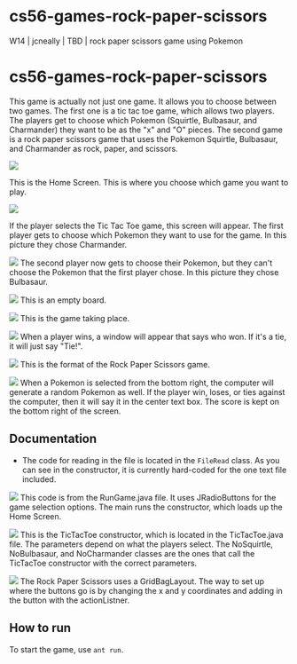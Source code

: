 cs56-games-rock-paper-scissors
==============================

W14 | jcneally | TBD | rock paper scissors game using Pokemon


# cs56-games-rock-paper-scissors

This game is actually not just one game. It allows you to choose between two games. The first one is a tic tac toe game, which allows two players. The players get to choose which Pokemon (Squirtle, Bulbasaur, and Charmander) they want to be as the "x" and "O" pieces. The second game is a rock paper scissors game that uses the Pokemon Squirtle, Bulbasaur, and Charmander as rock, paper, and scissors.

![](http://i.imgur.com/qDigMC5.jpg)

This is the Home Screen. This is where you choose which game you want to play.

![](http://i.imgur.com/h5i4VaL.jpg)

If the player selects the Tic Tac Toe game, this screen will appear.
The first player gets to choose which Pokemon they want to use for the game. In this picture they chose Charmander.

![](http://i.imgur.com/8jP7SRC.jpg)
The second player now gets to choose their Pokemon, but they can't choose the Pokemon that the first player chose. In this picture they chose Bulbasaur.

![](http://i.imgur.com/XjD5ydT.jpg)
This is an empty board.

![](http://i.imgur.com/NBk6c2a.jpg])
This is the game taking place. 

![](http://i.imgur.com/2krgqty.jpg)
When a player wins, a window will appear that says who won. If it's a tie, it will just say "Tie!".

![](http://i.imgur.com/7B8GJ3b.jpg)
This is the format of the Rock Paper Scissors game. 

![](http://i.imgur.com/rfJGuJZ.png)
When a Pokemon is selected from the bottom right, the computer will generate a random Pokemon as well. If the player win, loses, or ties against the computer, then it will say it in the center text box. The score is kept on the bottom right of the screen.




## Documentation

* The code for reading in the file is located in the `FileRead` class. As you can see in the constructor, it is currently hard-coded for the one text file included. 


![](http://i.imgur.com/iWmslPQ.jpg)
This code is from the RunGame.java file. It uses JRadioButtons for the game selection options. The main runs the constructor, which loads up the Home Screen.

![](http://i.imgur.com/5m9rejB.jpg)
This is the TicTacToe constructor, which is located in the TicTacToe.java file. The parameters depend on what the players select. The NoSquirtle, NoBulbasaur, and NoCharmander classes are the ones that call the TicTacToe constructor with the correct parameters.

![](http://i.imgur.com/wKcI5Ax.jpg)
The Rock Paper Scissors uses a GridBagLayout. The way to set up where the buttons go is by changing the x and y coordinates and adding in the button with the actionListner.

## How to run 
To start the game, use `ant run`. 
